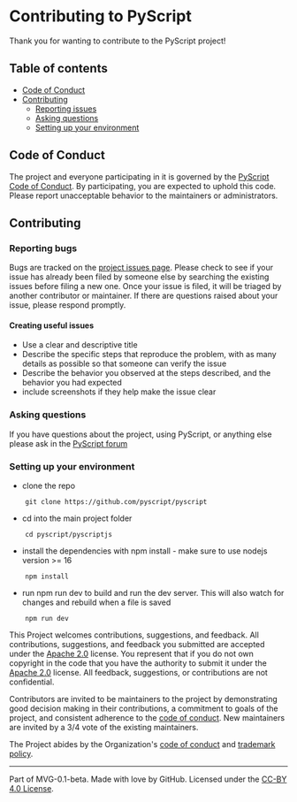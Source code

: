 # Contributing to PyScript

Thank you for wanting to contribute to the PyScript project!

## Table of contents

* [Code of Conduct](#code-of-conduct)
* [Contributing](#contributing)
    * [Reporting issues](#reporting-issues)
    * [Asking questions](#asking-questions)
    * [Setting up your environment](#setting-up-your-environment)

## Code of Conduct

The project and everyone participating in it is governed by the [PyScript Code of Conduct](https://github.com/pyscript/governance/blob/main/CODE-OF-CONDUCT.md). By participating, you are expected to uphold this code. Please report unacceptable behavior to the maintainers or administrators.

## Contributing

### Reporting bugs

Bugs are tracked on the [project issues page](https://github.com/pyscript/pyscript/issues). Please check to see if your issue has already been filed by someone else by searching the existing issues before filing a new one. Once your issue is filed, it will be triaged by another contributor or maintainer. If there are questions raised about your issue, please respond promptly.

#### Creating useful issues

* Use a clear and descriptive title
* Describe the specific steps that reproduce the problem, with as many details as possible so that someone can verify the issue
* Describe the behavior you observed at the steps described, and the behavior you had expected
* include screenshots if they help make the issue clear

### Asking questions

If you have questions about the project, using PyScript, or anything else please ask in the [PyScript forum](https://community.anaconda.cloud/c/tech-topics/pyscript)

### Setting up your environment

* clone the repo
```
    git clone https://github.com/pyscript/pyscript
```
* cd into the main project folder
```
    cd pyscript/pyscriptjs
```
* install the dependencies with npm install - make sure to use nodejs version >= 16
```
    npm install
```
* run npm run dev to build and run the dev server. This will also watch for changes and rebuild when a file is saved
```
    npm run dev
```


This Project welcomes contributions, suggestions, and feedback. All contributions, suggestions, and feedback you submitted are accepted under the [Apache 2.0](./LICENSE) license. You represent that if you do not own copyright in the code that you have the authority to submit it under the [Apache 2.0](./LICENSE) license. All feedback, suggestions, or contributions are not confidential.

Contributors are invited to be maintainers to the project by demonstrating good decision making in their contributions, a commitment to goals of the project, and consistent adherence to the [code of conduct](https://github.com/pyscript/governance/blob/main/CODE-OF-CONDUCT.md). New maintainers are invited by a 3/4 vote of the existing maintainers.

The Project abides by the Organization's [code of conduct](https://github.com/pyscript/governance/blob/main/CODE-OF-CONDUCT.md) and [trademark policy](https://github.com/pyscript/governance/blob/main/TRADEMARKS.md).

---
Part of MVG-0.1-beta.
Made with love by GitHub. Licensed under the [CC-BY 4.0 License](https://creativecommons.org/licenses/by-sa/4.0/).
